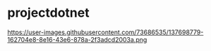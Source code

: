 # projectdotnet

https://user-images.githubusercontent.com/73686535/137698779-162704e8-8e16-43e6-878a-2f3adcd2003a.png
